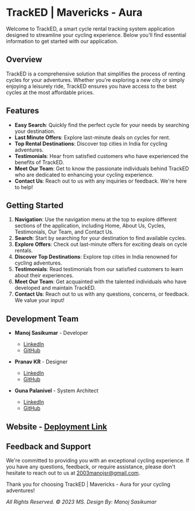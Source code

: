 # TrackED | Mavericks - Aura

Welcome to TrackED, a smart cycle rental tracking system application designed to streamline your cycling experience. Below you'll find essential information to get started with our application.

## Overview

TrackED is a comprehensive solution that simplifies the process of renting cycles for your adventures. Whether you're exploring a new city or simply enjoying a leisurely ride, TrackED ensures you have access to the best cycles at the most affordable prices.

## Features

- **Easy Search**: Quickly find the perfect cycle for your needs by searching your destination.
- **Last Minute Offers**: Explore last-minute deals on cycles for rent.
- **Top Rental Destinations**: Discover top cities in India for cycling adventures.
- **Testimonials**: Hear from satisfied customers who have experienced the benefits of TrackED.
- **Meet Our Team**: Get to know the passionate individuals behind TrackED who are dedicated to enhancing your cycling experience.
- **Contact Us**: Reach out to us with any inquiries or feedback. We're here to help!

## Getting Started

1. **Navigation**: Use the navigation menu at the top to explore different sections of the application, including Home, About Us, Cycles, Testimonials, Our Team, and Contact Us.
2. **Search**: Start by searching for your destination to find available cycles.
3. **Explore Offers**: Check out last-minute offers for exciting deals on cycle rentals.
4. **Discover Top Destinations**: Explore top cities in India renowned for cycling adventures.
5. **Testimonials**: Read testimonials from our satisfied customers to learn about their experiences.
6. **Meet Our Team**: Get acquainted with the talented individuals who have developed and maintain TrackED.
7. **Contact Us**: Reach out to us with any questions, concerns, or feedback. We value your input!

## Development Team

- **Manoj Sasikumar** - Developer
  - [LinkedIn](https://www.linkedin.com/in/manoj-sasikumar/)
  - [GitHub](https://github.com/17Manojsr)

- **Pranav KR** - Designer
  - [LinkedIn](https://www.linkedin.com/in/pranav-k-r/)
  - [GitHub](https://github.com/pranav20-2004)

- **Guna Palanivel** - System Architect
  - [LinkedIn](https://www.linkedin.com/in/guna-palanivel/)
  - [GitHub](https://github.com/GunaPalanivel)

## Website - [Deployment Link](https://smart-cycle-rental-tracking-system.pages.dev/) 
## Feedback and Support

We're committed to providing you with an exceptional cycling experience. If you have any questions, feedback, or require assistance, please don't hesitate to reach out to us at 2003manojsr@gmail.com.

Thank you for choosing TrackED | Mavericks - Aura for your cycling adventures!

*All Rights Reserved. © 2023 MS. Design By: Manoj Sasikumar*
